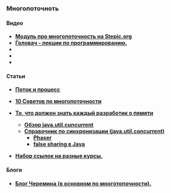 ### Многопоточноть

#### Видео

- **<a href="https://stepic.org/course/%D0%A0%D0%B0%D0%B7%D1%80%D0%B0%D0%B1%D0%BE%D1%82%D0%BA%D0%B0-%D0%B2%D0%B5%D0%B1-%D1%81%D0%B5%D1%80%D0%B2%D0%B8%D1%81%D0%B0-%D0%BD%D0%B0-Java-%28%D1%87%D0%B0%D1%81%D1%82%D1%8C-2%29-186/syllabus?module=3">Модуль про многопоточность на Stepic.org</a>**
- **<a href="https://habrahabr.ru/company/golovachcourses/blog/256883/"> Головач - лекции по программированию.</a>**
- **<a href=""> </a>**
- **<a href=""> </a>**
- **<a href=""> </a>**

#### Статьи
- **<a href="https://tproger.ru/problems/what-is-the-difference-between-threads-and-processes/">Поток и процесс</a>**
- **<a href="https://habrahabr.ru/post/260953/">10 Советов по многопоточности</a>**
- **<a href="http://rus-linux.net/lib.php?name=/MyLDP/hard/memory/memory.html">То, что должен знать каждый разработик о пямяти</a>**

  - **<a href="https://habrahabr.ru/company/luxoft/blog/157273/">Обзор java.util.cuncurrent</a>**
  - **<a href="https://habrahabr.ru/post/277669/">Справочник по синхронизации (java.util.concurrent)</a>**
    - **<a href="https://habrahabr.ru/post/117185/">Phaser</a>**
    - **<a href="https://habrahabr.ru/post/187752/">false sharing в Java</a>**
- **<a href="https://habrahabr.ru/company/golovachcourses/blog/215275/"> Набор ссылок на разные курсы.</a>**

#### Блоги
- **<a href="http://dev.cheremin.info/"> Блог Черемина (в основном по многотопочности).</a>**
